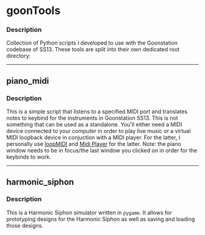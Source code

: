 # goonTools
### Description
Collection of Python scripts I developed to use with the Goonstation codebase of SS13. These tools are split into their own dedicated root directory:

------

## piano_midi
### Description
This is a simple script that listens to a specified MIDI port and translates notes to keybind for the instruments in Goonstation SS13. This is not something that can be used as a standalone. You'll either need a MIDI device connected to your computer in order to play live music or a virtual MIDI loopback device in conjuction with a MIDI player. For the latter, I personally use [loopMIDI](https://www.tobias-erichsen.de/software/loopmidi.html) and [Midi Player](https://falcosoft.hu/softwares.html#midiplayer) for the latter.
Note: the piano window needs to be in focus/the last window you clicked on in order for the keybinds to work.

------

## harmonic_siphon
### Description
This is a Harmonic Siphon simulator written in `pygame`. It allows for prototyping designs for the Harmonic Siphon as well as saving and loading those designs.